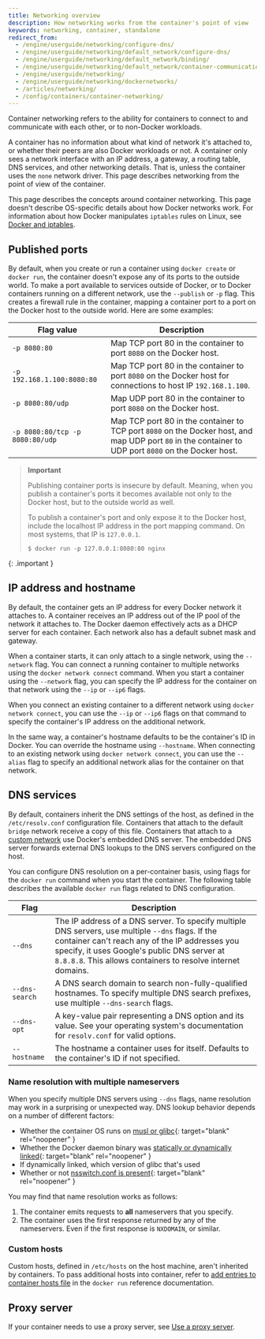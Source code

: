 ```yaml
---
title: Networking overview
description: How networking works from the container's point of view
keywords: networking, container, standalone
redirect_from:
  - /engine/userguide/networking/configure-dns/
  - /engine/userguide/networking/default_network/configure-dns/
  - /engine/userguide/networking/default_network/binding/
  - /engine/userguide/networking/default_network/container-communication/
  - /engine/userguide/networking/
  - /engine/userguide/networking/dockernetworks/
  - /articles/networking/
  - /config/containers/container-networking/
---
```


Container networking refers to the ability for containers to connect to and
communicate with each other, or to non-Docker workloads.

A container has no information about what kind of network it's attached to,
or whether their peers are also Docker workloads or not.
A container only sees a network interface with an IP address,
a gateway, a routing table, DNS services, and other networking details.
That is, unless the container uses the `none` network driver.
This page describes networking from the point of view of the container.

This page describes the concepts around container networking.
This page doesn't describe OS-specific details about how Docker networks work.
For information about how Docker manipulates `iptables` rules on Linux,
see [Docker and iptables](iptables.md).

## Published ports

By default, when you create or run a container using `docker create` or `docker run`,
the container doesn't expose any of its ports to the outside world.
To make a port available to services outside of Docker,
or to Docker containers running on a different network,
use the `--publish` or `-p` flag.
This creates a firewall rule in the container,
mapping a container port to a port on the Docker host to the outside world.
Here are some examples:

| Flag value                      | Description                                                                                                                                           |
| ------------------------------- | ----------------------------------------------------------------------------------------------------------------------------------------------------- |
| `-p 8080:80`                    | Map TCP port 80 in the container to port `8080` on the Docker host.                                                                                   |
| `-p 192.168.1.100:8080:80`      | Map TCP port 80 in the container to port `8080` on the Docker host for connections to host IP `192.168.1.100`.                                        |
| `-p 8080:80/udp`                | Map UDP port 80 in the container to port `8080` on the Docker host.                                                                                   |
| `-p 8080:80/tcp -p 8080:80/udp` | Map TCP port 80 in the container to TCP port `8080` on the Docker host, and map UDP port `80` in the container to UDP port `8080` on the Docker host. |

> **Important**
>
> Publishing container ports is insecure by default. Meaning, when you publish
> a container's ports it becomes available not only to the Docker host, but to
> the outside world as well.
>
> To publish a container's port and only expose it to the Docker host, include
> the localhost IP address in the port mapping command. On most systems, that
> IP is `127.0.0.1`.
>
> ```console
> $ docker run -p 127.0.0.1:8080:80 nginx
> ```
{: .important }

## IP address and hostname

By default, the container gets an IP address for every Docker network it attaches to.
A container receives an IP address out of the IP pool of the network it attaches to.
The Docker daemon effectively acts as a DHCP server for each container.
Each network also has a default subnet mask and gateway.

When a container starts, it can only attach to a single network, using the `--network` flag.
You can connect a running container to multiple networks using the `docker network connect` command.
When you start a container using the `--network` flag,
you can specify the IP address for the container on that network using the `--ip` or `--ip6` flags.

When you connect an existing container to a different network using `docker network connect`,
you can use the `--ip` or `--ip6` flags on that command
to specify the container's IP address on the additional network.

In the same way, a container's hostname defaults to be the container's ID in Docker.
You can override the hostname using `--hostname`.
When connecting to an existing network using `docker network connect`,
you can use the `--alias` flag to specify an additional network alias for the container on that network.

## DNS services

By default, containers inherit the DNS settings of the host,
as defined in the `/etc/resolv.conf` configuration file.
Containers that attach to the default `bridge` network receive a copy of this file.
Containers that attach to a
[custom network](network-tutorial-standalone.md#use-user-defined-bridge-networks)
use Docker's embedded DNS server.
The embedded DNS server forwards external DNS lookups to the DNS servers configured on the host.

You can configure DNS resolution on a per-container basis, using flags for the
`docker run` command when you start the container. The following table
describes the available `docker run` flags related to DNS configuration.

| Flag           | Description                                                                                                                                                                                                                                                         |
| -------------- | ------------------------------------------------------------------------------------------------------------------------------------------------------------------------------------------------------------------------------------------------------------------- |
| `--dns`        | The IP address of a DNS server. To specify multiple DNS servers, use multiple `--dns` flags. If the container can't reach any of the IP addresses you specify, it uses Google's public DNS server at `8.8.8.8`. This allows containers to resolve internet domains. |
| `--dns-search` | A DNS search domain to search non-fully-qualified hostnames. To specify multiple DNS search prefixes, use multiple `--dns-search` flags.                                                                                                                            |
| `--dns-opt`    | A key-value pair representing a DNS option and its value. See your operating system's documentation for `resolv.conf` for valid options.                                                                                                                            |
| `--hostname`   | The hostname a container uses for itself. Defaults to the container's ID if not specified.                                                                                                                                                                          |

### Name resolution with multiple nameservers

When you specify multiple DNS servers using `--dns` flags, name resolution may
work in a surprising or unexpected way. DNS lookup behavior depends on a number
of different factors:

- Whether the container OS runs on [musl or glibc](https://wiki.musl-libc.org/functional-differences-from-glibc.html#Name_Resolver/DNS){: target="blank" rel="noopener" }
- Whether the Docker daemon binary was [statically or dynamically linked](https://pkg.go.dev/net#hdr-Name_Resolution){: target="blank" rel="noopener" }
- If dynamically linked, which version of glibc that's used
- Whether or not [nsswitch.conf is present](https://tldp.org/LDP/nag2/x-087-2-resolv.library.html#X-087-2-RESOLV.NSSWITCH-CONF){: target="blank" rel="noopener" }

You may find that name resolution works as follows:

1. The container emits requests to **all** nameservers that you specify.
2. The container uses the first response returned by any of the nameservers.
   Even if the first response is `NXDOMAIN`, or similar.

### Custom hosts

Custom hosts, defined in `/etc/hosts` on the host machine, aren't inherited by containers.
To pass additional hosts into container, refer to
[add entries to container hosts file](../engine/reference/commandline/run.md#add-host)
in the `docker run` reference documentation.

## Proxy server

If your container needs to use a proxy server, see
[Use a proxy server](proxy.md).
